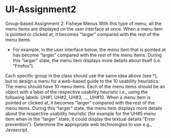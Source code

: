 # UI-Assignment2

Group-based Assignment 2: Fisheye Menus
With this type of menu, all the menu items are displayed on the user interface at once. When a menu item is pointed or clicked at, it becomes “larger” compared with the rest of the menu items.

* For example, in the user interface below, the menu item that is pointed at has become “larger” compared with the rest of the menu items. During this “larger” state, the menu item displays more details about itself (i.e. “Firefox”).
  
Each specific group in the class should use the same idea above (see *), but to design a menu for a web-based guide to the 10 usability heuristics. The menu should have 10 menu items. Each of the menu items should be an object with a label of the respective usability heuristic i.e., using the following labels: UH#1, UH#2, UH#3, …, UH#10. When a menu item is pointed or clicked at, it becomes “larger” compared with the rest of the menu items. During this “larger” state, the menu item displays more details about the respective usability heuristic (for example for the UH#5 menu item when in the “larger” state, it could display the textual details “Error prevention”). Determine the appropriate web technologies to use e.g., Javascript.
